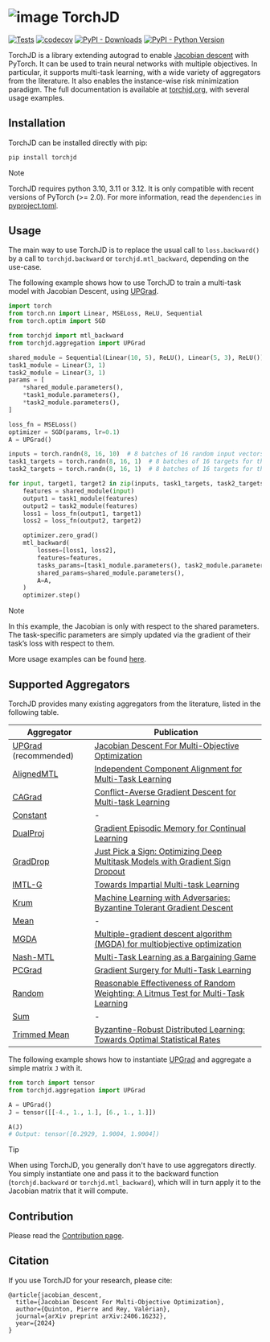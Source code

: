 # ![image](docs/source/icons/favicon-32x32.png) TorchJD

[![Tests](https://github.com/TorchJD/torchjd/actions/workflows/tests.yml/badge.svg)](https://github.com/TorchJD/torchjd/actions/workflows/tests.yml)
[![codecov](https://codecov.io/gh/TorchJD/torchjd/graph/badge.svg?token=8AUCZE76QH)](https://codecov.io/gh/TorchJD/torchjd)
[![PyPI - Downloads](https://img.shields.io/pypi/dm/torchjd)](https://pypistats.org/packages/torchjd)
[![PyPI - Python Version](https://img.shields.io/pypi/pyversions/torchjd)](https://pypi.org/project/torchjd/)

TorchJD is a library extending autograd to enable
[Jacobian descent](https://arxiv.org/pdf/2406.16232) with PyTorch. It can be used to train neural
networks with multiple objectives. In particular, it supports multi-task learning, with a wide
variety of aggregators from the literature. It also enables the instance-wise risk minimization
paradigm. The full documentation is available at [torchjd.org](https://torchjd.org), with several usage examples.

## Installation
<!-- start installation -->
TorchJD can be installed directly with pip:
```bash
pip install torchjd
```
<!-- end installation -->
> [!NOTE]
> TorchJD requires python 3.10, 3.11 or 3.12. It is only compatible with recent versions of
> PyTorch (>= 2.0). For more information, read the `dependencies` in
> [pyproject.toml](./pyproject.toml).

## Usage

The main way to use TorchJD is to replace the usual call to `loss.backward()` by a call to
`torchjd.backward` or `torchjd.mtl_backward`, depending on the use-case.

The following example shows how to use TorchJD to train a multi-task model with Jacobian Descent,
using [UPGrad](https://torchjd.org/docs/aggregation/upgrad/).

```python
import torch
from torch.nn import Linear, MSELoss, ReLU, Sequential
from torch.optim import SGD

from torchjd import mtl_backward
from torchjd.aggregation import UPGrad

shared_module = Sequential(Linear(10, 5), ReLU(), Linear(5, 3), ReLU())
task1_module = Linear(3, 1)
task2_module = Linear(3, 1)
params = [
    *shared_module.parameters(),
    *task1_module.parameters(),
    *task2_module.parameters(),
]

loss_fn = MSELoss()
optimizer = SGD(params, lr=0.1)
A = UPGrad()

inputs = torch.randn(8, 16, 10)  # 8 batches of 16 random input vectors of length 10
task1_targets = torch.randn(8, 16, 1)  # 8 batches of 16 targets for the first task
task2_targets = torch.randn(8, 16, 1)  # 8 batches of 16 targets for the second task

for input, target1, target2 in zip(inputs, task1_targets, task2_targets):
    features = shared_module(input)
    output1 = task1_module(features)
    output2 = task2_module(features)
    loss1 = loss_fn(output1, target1)
    loss2 = loss_fn(output2, target2)

    optimizer.zero_grad()
    mtl_backward(
        losses=[loss1, loss2],
        features=features,
        tasks_params=[task1_module.parameters(), task2_module.parameters()],
        shared_params=shared_module.parameters(),
        A=A,
    )
    optimizer.step()
```

> [!NOTE]
> In this example, the Jacobian is only with respect to the shared parameters. The task-specific
> parameters are simply updated via the gradient of their task’s loss with respect to them.

More usage examples can be found [here](https://torchjd.org/examples/).

## Supported Aggregators
TorchJD provides many existing aggregators from the literature, listed in the following table.

<!-- recommended aggregators first, then alphabetical order -->
| Aggregator                                                           | Publication                                                                                                                                                         |
|----------------------------------------------------------------------|---------------------------------------------------------------------------------------------------------------------------------------------------------------------|
| [UPGrad](https://torchjd.org/docs/aggregation/upgrad/) (recommended) | [Jacobian Descent For Multi-Objective Optimization](https://arxiv.org/pdf/2406.16232)                                                                               |
| [AlignedMTL](https://torchjd.org/docs/aggregation/aligned_mtl/)      | [Independent Component Alignment for Multi-Task Learning](https://arxiv.org/pdf/2305.19000)                                                                         |
| [CAGrad](https://torchjd.org/docs/aggregation/cagrad/)               | [Conflict-Averse Gradient Descent for Multi-task Learning](https://arxiv.org/pdf/2110.14048)                                                                        |
| [Constant](https://torchjd.org/docs/aggregation/constant/)           | -                                                                                                                                                                   |
| [DualProj](https://torchjd.org/docs/aggregation/dualproj/)           | [Gradient Episodic Memory for Continual Learning](https://arxiv.org/pdf/1706.08840)                                                                                 |
| [GradDrop](https://torchjd.org/docs/aggregation/graddrop/)           | [Just Pick a Sign: Optimizing Deep Multitask Models with Gradient Sign Dropout](https://arxiv.org/pdf/2010.06808)                                                   |
| [IMTL-G](https://torchjd.org/docs/aggregation/imtl_g/)               | [Towards Impartial Multi-task Learning](https://discovery.ucl.ac.uk/id/eprint/10120667/)                                                                            |
| [Krum](https://torchjd.org/docs/aggregation/krum/)                   | [Machine Learning with Adversaries: Byzantine Tolerant Gradient Descent](https://proceedings.neurips.cc/paper/2017/file/f4b9ec30ad9f68f89b29639786cb62ef-Paper.pdf) |
| [Mean](https://torchjd.org/docs/aggregation/mean/)                   | -                                                                                                                                                                   |
| [MGDA](https://torchjd.org/docs/aggregation/mgda/)                   | [Multiple-gradient descent algorithm (MGDA) for multiobjective optimization](https://www.sciencedirect.com/science/article/pii/S1631073X12000738)                   |
| [Nash-MTL](https://torchjd.org/docs/aggregation/nash_mtl/)           | [Multi-Task Learning as a Bargaining Game](https://arxiv.org/pdf/2202.01017)                                                                                        |
| [PCGrad](https://torchjd.org/docs/aggregation/pcgrad/)               | [Gradient Surgery for Multi-Task Learning](https://arxiv.org/pdf/2001.06782)                                                                                        |
| [Random](https://torchjd.org/docs/aggregation/random/)               | [Reasonable Effectiveness of Random Weighting: A Litmus Test for Multi-Task Learning](https://arxiv.org/pdf/2111.10603)                                             |
| [Sum](https://torchjd.org/docs/aggregation/sum/)                     | -                                                                                                                                                                   |
| [Trimmed Mean](https://torchjd.org/docs/aggregation/trimmed_mean/)   | [Byzantine-Robust Distributed Learning: Towards Optimal Statistical Rates](https://proceedings.mlr.press/v80/yin18a/yin18a.pdf)                                     |

The following example shows how to instantiate
[UPGrad](https://torchjd.org/docs/aggregation/upgrad/) and aggregate a simple matrix `J` with it.
```python
from torch import tensor
from torchjd.aggregation import UPGrad

A = UPGrad()
J = tensor([[-4., 1., 1.], [6., 1., 1.]])

A(J)
# Output: tensor([0.2929, 1.9004, 1.9004])
```

> [!TIP]
> When using TorchJD, you generally don't have to use aggregators directly. You simply instantiate
> one and pass it to the backward function (`torchjd.backward` or `torchjd.mtl_backward`), which
> will in turn apply it to the Jacobian matrix that it will compute.

## Contribution

Please read the [Contribution page](CONTRIBUTING.md).

## Citation
If you use TorchJD for your research, please cite:
```
@article{jacobian_descent,
  title={Jacobian Descent For Multi-Objective Optimization},
  author={Quinton, Pierre and Rey, Valérian},
  journal={arXiv preprint arXiv:2406.16232},
  year={2024}
}
```
